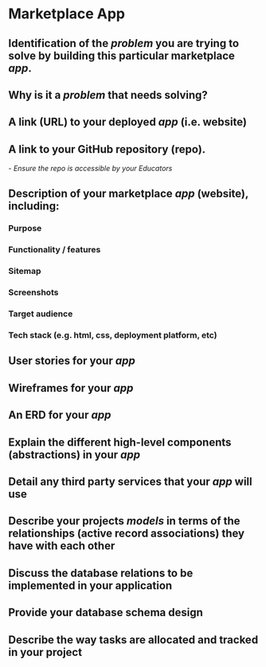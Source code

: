# Marketplace App

## Identification of the *problem* you are trying to solve by building this particular marketplace *app*.

## Why is it a *problem* that needs solving?

## A link (URL) to your deployed *app* (i.e. website)

## A link to your GitHub repository (repo).
\- *Ensure the repo is accessible by your Educators*

## Description of your marketplace *app* (website), including:
### Purpose
### Functionality / features
### Sitemap
### Screenshots
### Target audience
### Tech stack (e.g. html, css, deployment platform, etc)

## User stories for your *app*

## Wireframes for your *app*

## An ERD for your *app*

## Explain the different high-level components (abstractions) in your *app*

## Detail any third party services that your *app* will use

## Describe your projects *models* in terms of the relationships (active record associations) they have with each other

## Discuss the database relations to be implemented in your application

## Provide your database schema design

## Describe the way tasks are allocated and tracked in your project

